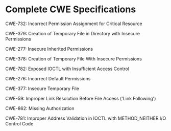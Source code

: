 

# Complete CWE Specifications

CWE-732: Incorrect Permission Assignment for Critical Resource

CWE-379: Creation of Temporary File in Directory with Insecure Permissions

CWE-277: Insecure Inherited Permissions

CWE-378: Creation of Temporary File With Insecure Permissions

CWE-782: Exposed IOCTL with Insufficient Access Control

CWE-276: Incorrect Default Permissions

CWE-377: Insecure Temporary File

CWE-59: Improper Link Resolution Before File Access ('Link Following')

CWE-862: Missing Authorization

CWE-781: Improper Address Validation in IOCTL with METHOD_NEITHER I/O Control Code